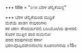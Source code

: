 +++
title = "೦೧೫ ಬೆರಳ ಚೆಲ್ವಿಕೆಯಿನ್ದ"

+++
ಬೆರಳ ಚೆಲ್ವಿಕೆಯಿಂದ ಮುದ್ರಿಕೆ  
ಮೆರೆಯೆ ಪಾಡಗ ನೇವುರಂಗಳು  
ಕರ ಚರಣ ಸೌಂದರ್ಯದಲಿ ಬಲುಮೊಲೆಯ ಢಾಳದಲಿ  
ಕೊರಳ ಮುತ್ತಿನ ಹಾರ ಸುಮನೋ  
ಹರದ ಕದಪುಗಳಿಂದ ಕರ್ಣಾ  
ಭರಣವೊಪ್ಪಿದವೇನನೆಂಬೆನು ರೂಪನಂಗನೆಯ      ॥15॥